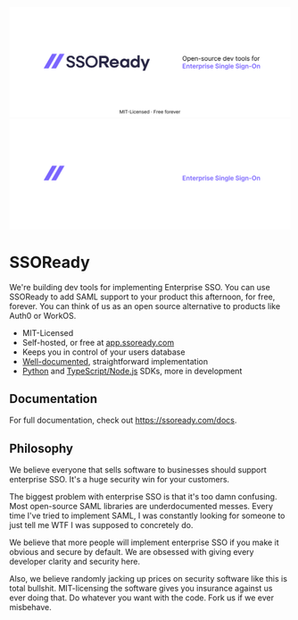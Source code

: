 <p align="center">
<img src="https://github.com/ucarion/documentation/blob/main/Frame%2024%20(2).png?raw=true#gh-light-mode-only">
<img src="https://github.com/ucarion/documentation/blob/main/Frame%2025%20(2).png?raw=true#gh-dark-mode-only">
</p>

# SSOReady

We're building dev tools for implementing Enterprise SSO. You can use SSOReady to add SAML support to your product this
afternoon, for free, forever. You can think of us as an open source alternative to products like Auth0 or WorkOS.

* MIT-Licensed
* Self-hosted, or free at [app.ssoready.com](https://app.ssoready.com)
* Keeps you in control of your users database
* [Well-documented](https://ssoready.com/docs), straightforward implementation
* [Python](https://github.com/ssoready/ssoready-python) and
  [TypeScript/Node.js](https://github.com/ssoready/ssoready-typescript) SDKs, more in development

## Documentation

For full documentation, check out https://ssoready.com/docs.

## Philosophy

We believe everyone that sells software to businesses should support enterprise SSO. It's a huge security win for your
customers.

The biggest problem with enterprise SSO is that it's too damn confusing. Most open-source SAML libraries are
underdocumented messes. Every time I've tried to implement SAML, I was constantly looking for someone to just tell me
WTF I was supposed to concretely do.

We believe that more people will implement enterprise SSO if you make it obvious and secure by default. We are obsessed
with giving every developer clarity and security here.

Also, we believe randomly jacking up prices on security software like this is total bullshit. MIT-licensing the software
gives you insurance against us ever doing that. Do whatever you want with the code. Fork us if we ever misbehave.
